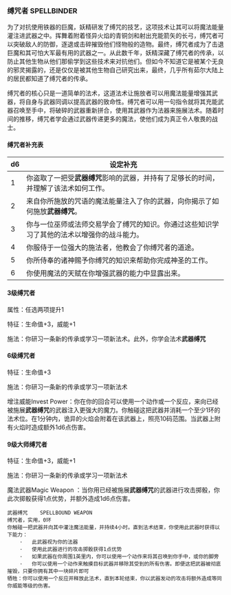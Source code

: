 ### 缚咒者	SPELLBINDER

​		为了对抗使用铁器的巨魔，妖精研发了缚咒的技艺，这项技术让其可以将魔法能量灌注进武器之中。挥舞着附着怪异火焰的青铜剑和射出充能箭矢的长弓，缚咒者可以突破敌人的防御，逐退或击碎摧毁他们怪物般的造物。最终，缚咒者成为了击退巨魔和其可怕大军最有用的武器之一。从此数千年，妖精深藏了缚咒者的传承，以防止其他生物从他们那偷学到这些技术来对抗他们。但如今不知道它是被某个无良的邪灵揭露的，还是仅仅是被其他生物自己研究出来，最终，几乎所有茹尔大陆上的居民都知道了缚咒者的传承。

​		缚咒者的核心只是一道简单的法术，这道法术让施放者可以用魔法能量增强其武器，将自身与武器同调以提高武器的致命性。缚咒者可以用一句指令就将其充能武器召唤至手中，将破碎的武器重新拼合，使用其武器作为法器来施展法术。随着时间的推移，缚咒者学会通过武器传递更多的魔法，使他们成为真正令人敬畏的战士。

#### 缚咒者补充表

| d6   | 设定补充                                                     |
| ---- | ------------------------------------------------------------ |
| 1    | 你盗取了一把受**武器缚咒**影响的武器，并持有了足够长的时间，并理解了该法术如何工作。 |
| 2    | 来自你所施放的咒语的魔法能量注入了你的武器，向你揭示了如何施放**武器缚咒**。 |
| 3    | 你与一位巫师或法师交易学会了缚咒的知识。你通过这些知识学习了其他的法术以增强你的战斗能力。 |
| 4    | 你服侍于一位强大的施法者，他教会了你缚咒者的道途。           |
| 5    | 你所侍奉的诸神赐予你缚咒的知识来帮助你完成神圣的工作。       |
| 6    | 你使用魔法的天赋在你增强武器的能力中显露出来。               |

#### 3级缚咒者

属性：任选两项提升1

特征：生命值+3，威能+1

施法：你研习一条新的传承或学习一项新法术。此外，你学会法术**武器缚咒**

#### 6级缚咒者

特征：生命值+3

施法：你研习一条新的传承或学习一项新法术

增注威能Invest Power：你在你的回合可以使用一个动作或一个反应，来向已经被施展**武器缚咒**的武器注入更强大的魔力。你触碰这把武器并消耗一个至少1环的法术位。在1分钟内，诡异的火焰会附着在该武器上，照亮10码范围。当武器上附有火焰时造成额外1d6点伤害。

#### 9级大师缚咒者

特征：生命值+3，威能+1

施法：你研习一条新的传承或学习一项新法术

魔法武器Magic Weapon ：当你用已经被施展**武器缚咒**的武器进行攻击掷骰，你此次掷骰获得1点优势，并额外造成1d6点伤害。

```
武器缚咒	SPELLBOUND WEAPON
缚咒者，实用，0环
你触碰一把武器并向其中灌注魔法能量，并持续4小时。直到法术结束，你使用此武器时获得以下能力：
	·	此武器视为你的法器
	·	使用此武器进行的攻击掷骰获得1点优势
	·	如果武器在你周围1英里内，你可以使用一个动作来将其召唤到你手中，或你的脚旁
	·	你可以使用一个动作来触摸目标武器并移除其受到的所有伤害。即便这把武器被彻底摧毁，只要你拥有其中一块碎片即可
牺牲：你可以使用一个反应并释放此法术，直到本轮结束，你以武器发动的攻击将额外造成等同你威能等级的伤害。

```

### 